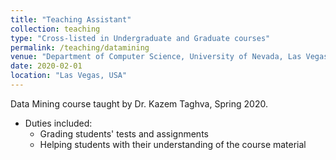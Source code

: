 ```yaml
---
title: "Teaching Assistant"
collection: teaching
type: "Cross-listed in Undergraduate and Graduate courses"
permalink: /teaching/datamining
venue: "Department of Computer Science, University of Nevada, Las Vegas"
date: 2020-02-01
location: "Las Vegas, USA"
---
```


Data Mining course taught by Dr. Kazem Taghva, Spring 2020.

* Duties included:
  * Grading students' tests and assignments
  * Helping students with their understanding of the course material
